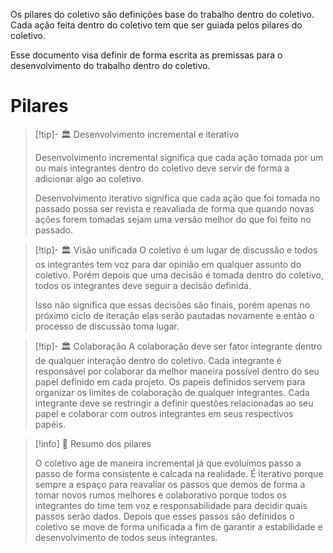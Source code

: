 Os pilares do coletivo são definições base do trabalho dentro do coletivo. Cada ação feita dentro do coletivo tem que ser guiada pelos pilares do coletivo.

Esse documento visa definir de forma escrita as premissas para o desenvolvimento do trabalho dentro do coletivo.

# Pilares

> [!tip]- 🏛️ Desenvolvimento incremental e iterativo
> 
>Desenvolvimento incremental significa que cada ação tomada por um ou mais integrantes dentro do coletivo deve servir de forma a adicionar algo ao coletivo.
>
>Desenvolvimento iterativo significa que cada ação que foi tomada no passado possa ser revista e reavaliada de forma que quando novas ações forem tomadas sejam uma versão melhor do que foi feito no passado.

> [!tip]- 🏛️ Visão unificada
>O coletivo é um lugar de discussão e todos os integrantes tem voz para dar opinião em qualquer assunto do coletivo. Porém depois que uma decisão é tomada dentro do coletivo, todos os integrantes deve seguir a decisão definida.
>
>Isso não significa que essas decisões são finais, porém apenas no próximo ciclo de iteração elas serão pautadas novamente e então o processo de discussão toma lugar.

> [!tip]- 🏛️ Colaboração
> A colaboração deve ser fator integrante dentro de qualquer interação dentro do coletivo. Cada integrante é responsável por colaborar da melhor maneira possível dentro do seu papel definido em cada projeto.
> Os papeis definidos servem para organizar os limites de colaboração de qualquer integrantes. Cada integrante deve se restringir a definir questões relacionadas ao seu papel e colaborar com outros integrantes em seus respectivos papéis.

> [!info] 🤝 Resumo dos pilares
> 
> O coletivo age de maneira incremental já que evoluímos passo a passo de forma consistente e calcada na realidade. É iterativo porque sempre a espaço para reavaliar os passos que demos de forma a tomar novos rumos melhores e colaborativo porque todos os integrantes do time tem voz e responsabilidade para decidir quais passos serão dados. Depois que esses passos são definidos o coletivo se move de forma unificada a fim de garantir a estabilidade e desenvolvimento de todos seus integrantes.